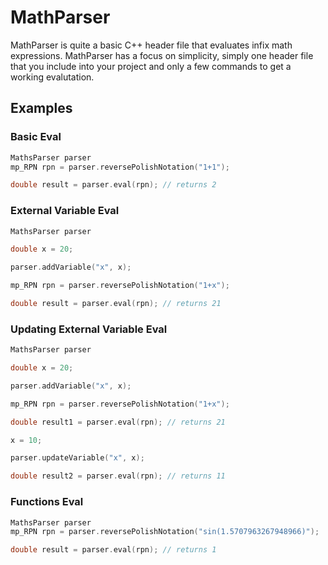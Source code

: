 # MathParser

MathParser is quite a basic C++ header file that evaluates infix math expressions. MathParser has a focus on simplicity, simply one header file that you include into your project and only a few commands to get a working evalutation.

## Examples

### Basic Eval
```c++
MathsParser parser
mp_RPN rpn = parser.reversePolishNotation("1+1");

double result = parser.eval(rpn); // returns 2
```
### External Variable Eval
```c++
MathsParser parser

double x = 20;

parser.addVariable("x", x);

mp_RPN rpn = parser.reversePolishNotation("1+x");

double result = parser.eval(rpn); // returns 21
```
### Updating External Variable Eval
```c++
MathsParser parser

double x = 20;

parser.addVariable("x", x);

mp_RPN rpn = parser.reversePolishNotation("1+x");

double result1 = parser.eval(rpn); // returns 21

x = 10;

parser.updateVariable("x", x);

double result2 = parser.eval(rpn); // returns 11
```
### Functions Eval
```c++
MathsParser parser
mp_RPN rpn = parser.reversePolishNotation("sin(1.5707963267948966)");

double result = parser.eval(rpn); // returns 1
```
